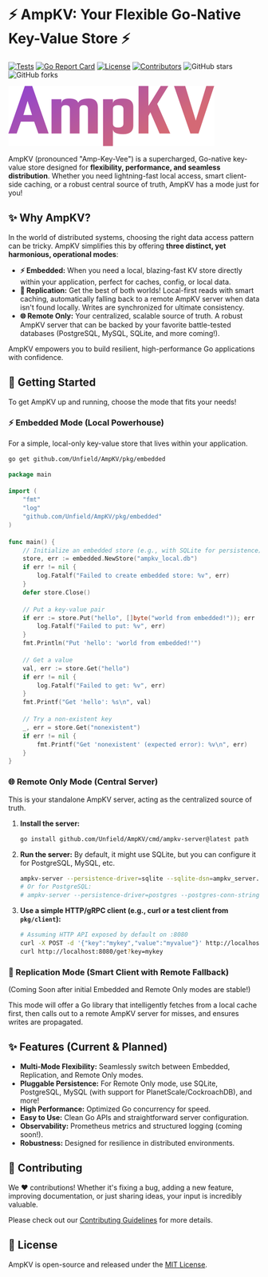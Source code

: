 # ⚡ AmpKV: Your Flexible Go-Native Key-Value Store ⚡

[![Tests](https://github.com/Unfield/AmpKV/actions/workflows/go-tests-ci.yml/badge.svg)](https://github.com/Unfield/AmpKV/actions/workflows/go-ci.yml)
[![Go Report Card](https://goreportcard.com/badge/github.com/Unfield/AmpKV)](https://goreportcard.com/report/github.com/Unfield/AmpKV)
[![License](https://img.shields.io/badge/License-MIT-blue.svg)](https://opensource.org/licenses/MIT)
[![Contributors](https://img.shields.io/github/contributors/Unfield/AmpKV.svg)](https://github.com/Unfield/AmpKV/graphs/contributors)
![GitHub stars](https://img.shields.io/github/stars/Unfield/AmpKV.svg?style=social&label=Stars)
![GitHub forks](https://img.shields.io/github/forks/Unfield/AmpKV.svg?style=social&label=Fork)

![AmpKV Banner](https://raw.githubusercontent.com/Unfield/AmpKV/main/public/initial_logo.svg)

AmpKV (pronounced "Amp-Key-Vee") is a supercharged, Go-native key-value store designed for **flexibility, performance, and seamless distribution**. Whether you need lightning-fast local access, smart client-side caching, or a robust central source of truth, AmpKV has a mode just for you!

## ✨ Why AmpKV?

In the world of distributed systems, choosing the right data access pattern can be tricky. AmpKV simplifies this by offering **three distinct, yet harmonious, operational modes**:

- **⚡ Embedded:** When you need a local, blazing-fast KV store directly within your application, perfect for caches, config, or local data.
- **🔗 Replication:** Get the best of both worlds! Local-first reads with smart caching, automatically falling back to a remote AmpKV server when data isn't found locally. Writes are synchronized for ultimate consistency.
- **🌐 Remote Only:** Your centralized, scalable source of truth. A robust AmpKV server that can be backed by your favorite battle-tested databases (PostgreSQL, MySQL, SQLite, and more coming!).

AmpKV empowers you to build resilient, high-performance Go applications with confidence.

## 🚀 Getting Started

To get AmpKV up and running, choose the mode that fits your needs!

### ⚡ Embedded Mode (Local Powerhouse)

For a simple, local-only key-value store that lives within your application.

```bash
go get github.com/Unfield/AmpKV/pkg/embedded
```

```go
package main

import (
	"fmt"
	"log"
	"github.com/Unfield/AmpKV/pkg/embedded"
)

func main() {
	// Initialize an embedded store (e.g., with SQLite for persistence)
	store, err := embedded.NewStore("ampkv_local.db")
	if err != nil {
		log.Fatalf("Failed to create embedded store: %v", err)
	}
	defer store.Close()

	// Put a key-value pair
	if err := store.Put("hello", []byte("world from embedded!")); err != nil {
		log.Fatalf("Failed to put: %v", err)
	}
	fmt.Println("Put 'hello': 'world from embedded!'")

	// Get a value
	val, err := store.Get("hello")
	if err != nil {
		log.Fatalf("Failed to get: %v", err)
	}
	fmt.Printf("Get 'hello': %s\n", val)

	// Try a non-existent key
	_, err = store.Get("nonexistent")
	if err != nil {
		fmt.Printf("Get 'nonexistent' (expected error): %v\n", err)
	}
}
```

### 🌐 Remote Only Mode (Central Server)

This is your standalone AmpKV server, acting as the centralized source of truth.

1.  **Install the server:**
    ```bash
    go install github.com/Unfield/AmpKV/cmd/ampkv-server@latest path
    ```
2.  **Run the server:**
    By default, it might use SQLite, but you can configure it for PostgreSQL, MySQL, etc.
    ```bash
    ampkv-server --persistence-driver=sqlite --sqlite-dsn=ampkv_server.db
    # Or for PostgreSQL:
    # ampkv-server --persistence-driver=postgres --postgres-conn-string="host=localhost user=ampkv dbname=ampkv sslmode=disable password=ampkv"
    ```
3.  **Use a simple HTTP/gRPC client (e.g., curl or a test client from `pkg/client`):**
    ```bash
    # Assuming HTTP API exposed by default on :8080
    curl -X POST -d '{"key":"mykey","value":"myvalue"}' http://localhost:8080/put
    curl http://localhost:8080/get?key=mykey
    ```

### 🔗 Replication Mode (Smart Client with Remote Fallback)

(Coming Soon after initial Embedded and Remote Only modes are stable!)

This mode will offer a Go library that intelligently fetches from a local cache first, then calls out to a remote AmpKV server for misses, and ensures writes are propagated.

## ✨ Features (Current & Planned)

- **Multi-Mode Flexibility:** Seamlessly switch between Embedded, Replication, and Remote Only modes.
- **Pluggable Persistence:** For Remote Only mode, use SQLite, PostgreSQL, MySQL (with support for PlanetScale/CockroachDB), and more!
- **High Performance:** Optimized Go concurrency for speed.
- **Easy to Use:** Clean Go APIs and straightforward server configuration.
- **Observability:** Prometheus metrics and structured logging (coming soon!).
- **Robustness:** Designed for resilience in distributed environments.

## 🤝 Contributing

We ❤️ contributions! Whether it's fixing a bug, adding a new feature, improving documentation, or just sharing ideas, your input is incredibly valuable.

Please check out our [Contributing Guidelines](CONTRIBUTING.md) for more details.

## 📄 License

AmpKV is open-source and released under the [MIT License](LICENSE).
